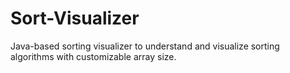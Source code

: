 # Sort-Visualizer
Java-based sorting visualizer to understand and visualize sorting algorithms with customizable array size.

